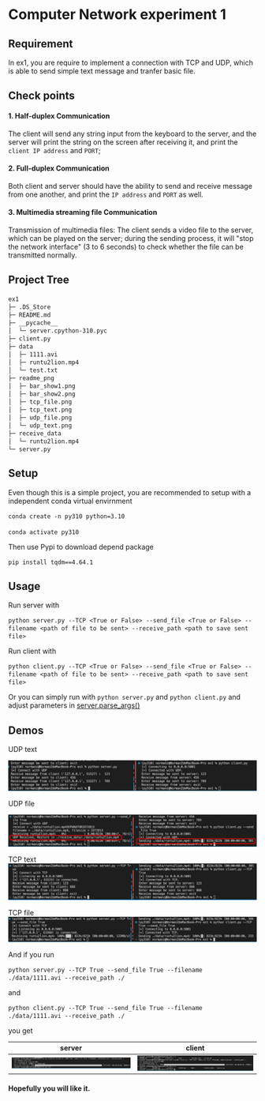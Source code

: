 # Computer Network experiment 1

## Requirement

In ex1, you are require to implement a connection with TCP and UDP, which is able to send simple text message and tranfer basic file.

## Check points

#### 1. Half-duplex Communication

The client will send any string input from the keyboard to the server, and the server will print the string on the screen after receiving it, and print the `client IP address` and `PORT`;

#### 2. Full-duplex Communication

Both client and server should have the ability to send and receive message from one another, and print the `IP address` and `PORT` as well.

#### 3. Multimedia streaming file Communication

Transmission of multimedia files: The client sends a video file to the server, which can be played on the server; during the sending process, it will "stop the network interface" (3 to 6 seconds) to check whether the file can be transmitted normally.

## Project Tree

```
ex1
├─ .DS_Store
├─ README.md
├─ __pycache__
│  └─ server.cpython-310.pyc
├─ client.py
├─ data
│  ├─ 1111.avi
│  ├─ runtu2lion.mp4
│  └─ test.txt
├─ readme_png
│  ├─ bar_show1.png
│  ├─ bar_show2.png
│  ├─ tcp_file.png
│  ├─ tcp_text.png
│  ├─ udp_file.png
│  └─ udp_text.png
├─ receive_data
│  └─ runtu2lion.mp4
└─ server.py
```

## Setup

Even though this is a simple project, you are recommended to setup with a independent conda virtual envirnment

```shell script
conda create -n py310 python=3.10

conda activate py310
```

Then use Pypi to download depend package

```shell script
pip install tqdm==4.64.1
```

## Usage

Run server with

```shell script
python server.py --TCP <True or False> --send_file <True or False> --filename <path of file to be sent> --receive_path <path to save sent file>
```

Run client with

```shell script
python client.py --TCP <True or False> --send_file <True or False> --filename <path of file to be sent> --receive_path <path to save sent file>
```

Or you can simply run with `python server.py` and `python client.py` and adjust parameters in [server.parse_args()](./server.py)

## Demos

UDP text

![](./readme_png/udp_text.png)

UDP file

![](./readme_png/udp_file.png)

TCP text
![](./readme_png/tcp_text.png)

TCP file
![](./readme_png/tcp_file.png)

And if you run

```
python server.py --TCP True --send_file True --filename ./data/1111.avi --receive_path ./
```

and 

```
python client.py --TCP True --send_file True --filename ./data/1111.avi --receive_path ./
```

you get

server         |  client
:-------------------------:|:-------------------------:
![](./readme_png/bar_show1.png)  |  ![](./readme_png/bar_show2.png)

#### Hopefully you will like it.